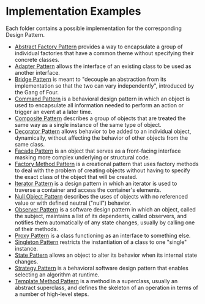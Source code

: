# Implementation Examples
Each folder contains a possible implementation for the corresponding Design Pattern.

- [Abstract Factory Pattern](./abstractfactory) provides a way to encapsulate a group of individual factories that have a common theme without specifying their concrete classes.
- [Adapter Pattern](./adapter) allows the interface of an existing class to be used as another interface.
- [Bridge Pattern](./bridge) is meant to "decouple an abstraction from its implementation so that the two can vary independently", introduced by the Gang of Four.
- [Command Pattern](./command) is a behavioral design pattern in which an object is used to encapsulate all information needed to perform an action or trigger an event at a later time.
- [Composite Pattern](./composite) describes a group of objects that are treated the same way as a single instance of the same type of object.
- [Decorator Pattern](./decorator) allows behavior to be added to an individual object, dynamically, without affecting the behavior of other objects from the same class.
- [Facade Pattern](./facade) is an object that serves as a front-facing interface masking more complex underlying or structural code.
- [Factory Method Pattern](./factorymethod) is a creational pattern that uses factory methods to deal with the problem of creating objects without having to specify the exact class of the object that will be created.
- [Iterator Pattern](./iterator) is a design pattern in which an iterator is used to traverse a container and access the container's elements.
- [Null Object Pattern](./nullobject) describes the uses of objects with no referenced value or with defined neutral ("null") behavior.
- [Observer Pattern](./observer) is a software design pattern in which an object, called the subject, maintains a list of its dependents, called observers, and notifies them automatically of any state changes, usually by calling one of their methods.
- [Proxy Pattern](./proxy) is a class functioning as an interface to something else.
- [Singleton Pattern](./singleton) restricts the instantiation of a class to one "single" instance.
- [State Pattern](./state) allows an object to alter its behavior when its internal state changes.
- [Strategy Pattern](./strategy) is a behavioral software design pattern that enables selecting an algorithm at runtime.
- [Template Method Pattern](./templatemethod) is a method in a superclass, usually an abstract superclass, and defines the skeleton of an operation in terms of a number of high-level steps. 
